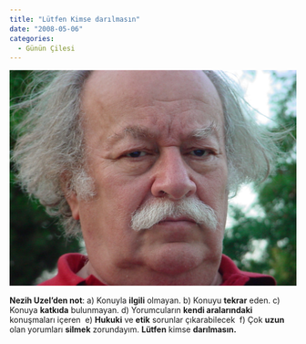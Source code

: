 ```yaml
---
title: "Lütfen Kimse darılmasın"
date: "2008-05-06"
categories: 
  - Günün Çilesi
---
```


[![dsc00062.JPG](../uploads/2008/05/dsc00062-1.JPG)](../uploads/2008/05/dsc00062-1.jpg "dsc00062.JPG")

**Nezih Uzel’den not**: a) Konuyla **ilgili** olmayan. b) Konuyu **tekrar** eden. c) Konuya **katkıda** bulunmayan. d) Yorumcuların **kendi aralarındaki** konuşmaları içeren  e) **Hukuki** ve **etik** sorunlar çıkarabilecek  f) Çok **uzun** olan yorumları **silmek** zorundayım. **Lütfen** kimse **darılmasın.**
